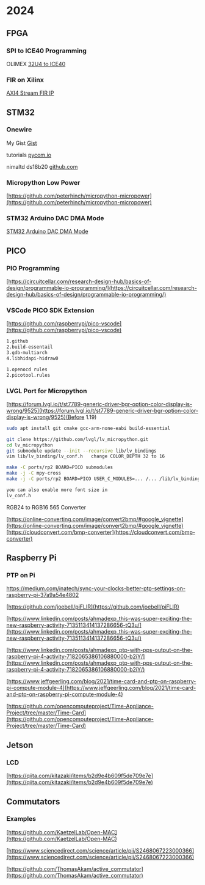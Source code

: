 # 2024

## FPGA

### SPI to ICE40 Programming

OLIMEX [32U4 to ICE40](https://www.olimex.com/wiki/ICE40HX1K-EVB#Preparing_OLIMEXINO-32U4_as_programmer)

### FIR on Xilinx

[AXI4 Stream FIR IP](https://www.hackster.io/whitney-knitter/dsp-for-fpga-custom-axi4-stream-fir-filter-ip-in-vivado-0d4a39?mc_cid=4c47fddbde&mc_eid=7a9a81990b)

## STM32

### Onewire

My Gist [Gist](https://gist.github.com/tzechienchu/5565e37916d7e673d84bc97ff9e66527)

tutorials [pycom.io](https://docs.pycom.io/tutorials/hardware/owd/)

nimaltd ds18b20 [github.com](https://github.com/nimaltd/ds18b20/blob/master/README.md)

### Micropython Low Power

[https://github.com/peterhinch/micropython-micropower](https://github.com/peterhinch/micropython-micropower)


### STM32 Arduino DAC DMA Mode

[STM32 Arduino DAC DMA Mode](subtitles/STM32_DAC_DMA.md)

## PICO

### PIO Programming

[https://circuitcellar.com/research-design-hub/basics-of-design/programmable-io-programming/](https://circuitcellar.com/research-design-hub/basics-of-design/programmable-io-programming/)

### VSCode PICO SDK Extension

[https://github.com/raspberrypi/pico-vscode](https://github.com/raspberrypi/pico-vscode)

```sh
1.github
2.build-essentail
3.gdb-multiarch
4.libhidapi-hidraw0

1.openocd rules
2.picotool.rules
```

### LVGL Port for Micropython

[https://forum.lvgl.io/t/st7789-generic-driver-bgr-option-color-display-is-wrong/9525](https://forum.lvgl.io/t/st7789-generic-driver-bgr-option-color-display-is-wrong/9525)(Before 1.19) 

```sh
sudo apt install git cmake gcc-arm-none-eabi build-essential

git clone https://github.com/lvgl/lv_micropython.git
cd lv_micropython
git submodule update --init --recursive lib/lv_bindings
vim lib/lv_binding/lv_conf.h   change COLOR_DEPTH 32 to 16

make -C ports/rp2 BOARD=PICO submodules
make -j -C mpy-cross
make -j -C ports/rp2 BOARD=PICO USER_C_MODULES=... /... /lib/lv_bindings/bindings.cmake

you can also enable more font size in
lv_conf.h
```

RGB24 to RGB16 565 Converter

[https://online-converting.com/image/convert2bmp/#google_vignette](https://online-converting.com/image/convert2bmp/#google_vignette)
[https://cloudconvert.com/bmp-converter](https://cloudconvert.com/bmp-converter)

## Raspberry Pi

### PTP on Pi

[https://medium.com/inatech/sync-your-clocks-better-ptp-settings-on-raspberry-pi-37a9a54e4802
](https://medium.com/inatech/sync-your-clocks-better-ptp-settings-on-raspberry-pi-37a9a54e4802
)

[https://github.com/joebell/piFLIR](https://github.com/joebell/piFLIR)

[https://www.linkedin.com/posts/ahmadexp_this-was-super-exciting-the-new-raspberry-activity-7135113414137286656-tQ3u/](https://www.linkedin.com/posts/ahmadexp_this-was-super-exciting-the-new-raspberry-activity-7135113414137286656-tQ3u/)

[https://www.linkedin.com/posts/ahmadexp_ptp-with-pps-output-on-the-raspberry-pi-4-activity-7182065386106880000-b2iY/](https://www.linkedin.com/posts/ahmadexp_ptp-with-pps-output-on-the-raspberry-pi-4-activity-7182065386106880000-b2iY/)

[https://www.jeffgeerling.com/blog/2021/time-card-and-ptp-on-raspberry-pi-compute-module-4](https://www.jeffgeerling.com/blog/2021/time-card-and-ptp-on-raspberry-pi-compute-module-4)

[https://github.com/opencomputeproject/Time-Appliance-Project/tree/master/Time-Card](https://github.com/opencomputeproject/Time-Appliance-Project/tree/master/Time-Card)

## Jetson

### LCD

[https://qiita.com/kitazaki/items/b2d9e4b609f5de709e7e](https://qiita.com/kitazaki/items/b2d9e4b609f5de709e7e)

## Commutators

### Examples

[https://github.com/KaetzelLab/Open-MAC](https://github.com/KaetzelLab/Open-MAC)

[https://www.sciencedirect.com/science/article/pii/S2468067223000366](https://www.sciencedirect.com/science/article/pii/S2468067223000366)

[https://github.com/ThomasAkam/active_commutator](https://github.com/ThomasAkam/active_commutator)
